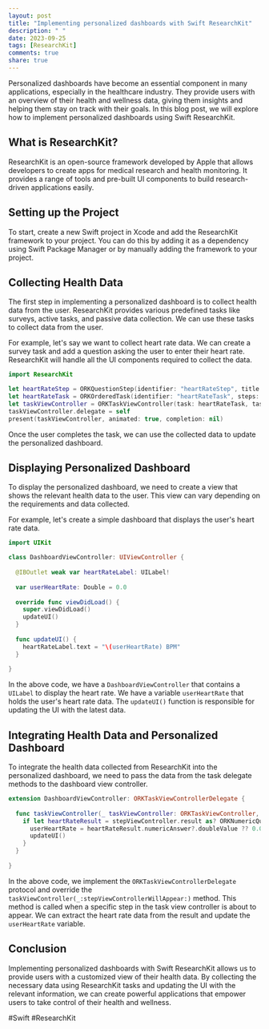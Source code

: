 ```yaml
---
layout: post
title: "Implementing personalized dashboards with Swift ResearchKit"
description: " "
date: 2023-09-25
tags: [ResearchKit]
comments: true
share: true
---
```


Personalized dashboards have become an essential component in many applications, especially in the healthcare industry. They provide users with an overview of their health and wellness data, giving them insights and helping them stay on track with their goals. In this blog post, we will explore how to implement personalized dashboards using Swift ResearchKit.

## What is ResearchKit?

ResearchKit is an open-source framework developed by Apple that allows developers to create apps for medical research and health monitoring. It provides a range of tools and pre-built UI components to build research-driven applications easily.

## Setting up the Project

To start, create a new Swift project in Xcode and add the ResearchKit framework to your project. You can do this by adding it as a dependency using Swift Package Manager or by manually adding the framework to your project.

## Collecting Health Data

The first step in implementing a personalized dashboard is to collect health data from the user. ResearchKit provides various predefined tasks like surveys, active tasks, and passive data collection. We can use these tasks to collect data from the user.

For example, let's say we want to collect heart rate data. We can create a survey task and add a question asking the user to enter their heart rate. ResearchKit will handle all the UI components required to collect the data.

```swift
import ResearchKit

let heartRateStep = ORKQuestionStep(identifier: "heartRateStep", title: "Heart Rate", answer: ORKNumericAnswerFormat(style: .decimal))
let heartRateTask = ORKOrderedTask(identifier: "heartRateTask", steps: [heartRateStep])
let taskViewController = ORKTaskViewController(task: heartRateTask, taskRun: nil)
taskViewController.delegate = self
present(taskViewController, animated: true, completion: nil)
```

Once the user completes the task, we can use the collected data to update the personalized dashboard.

## Displaying Personalized Dashboard

To display the personalized dashboard, we need to create a view that shows the relevant health data to the user. This view can vary depending on the requirements and data collected.

For example, let's create a simple dashboard that displays the user's heart rate data.

```swift
import UIKit

class DashboardViewController: UIViewController {
  
  @IBOutlet weak var heartRateLabel: UILabel!
  
  var userHeartRate: Double = 0.0
  
  override func viewDidLoad() {
    super.viewDidLoad()
    updateUI()
  }
  
  func updateUI() {
    heartRateLabel.text = "\(userHeartRate) BPM"
  }
  
}
```

In the above code, we have a `DashboardViewController` that contains a `UILabel` to display the heart rate. We have a variable `userHeartRate` that holds the user's heart rate data. The `updateUI()` function is responsible for updating the UI with the latest data.

## Integrating Health Data and Personalized Dashboard

To integrate the health data collected from ResearchKit into the personalized dashboard, we need to pass the data from the task delegate methods to the dashboard view controller.

```swift
extension DashboardViewController: ORKTaskViewControllerDelegate {
  
  func taskViewController(_ taskViewController: ORKTaskViewController, stepViewControllerWillAppear stepViewController: ORKStepViewController) {
    if let heartRateResult = stepViewController.result as? ORKNumericQuestionResult {
      userHeartRate = heartRateResult.numericAnswer?.doubleValue ?? 0.0
      updateUI()
    }
  }
  
}
```

In the above code, we implement the `ORKTaskViewControllerDelegate` protocol and override the `taskViewController(_:stepViewControllerWillAppear:)` method. This method is called when a specific step in the task view controller is about to appear. We can extract the heart rate data from the result and update the `userHeartRate` variable.

## Conclusion

Implementing personalized dashboards with Swift ResearchKit allows us to provide users with a customized view of their health data. By collecting the necessary data using ResearchKit tasks and updating the UI with the relevant information, we can create powerful applications that empower users to take control of their health and wellness.

#Swift #ResearchKit